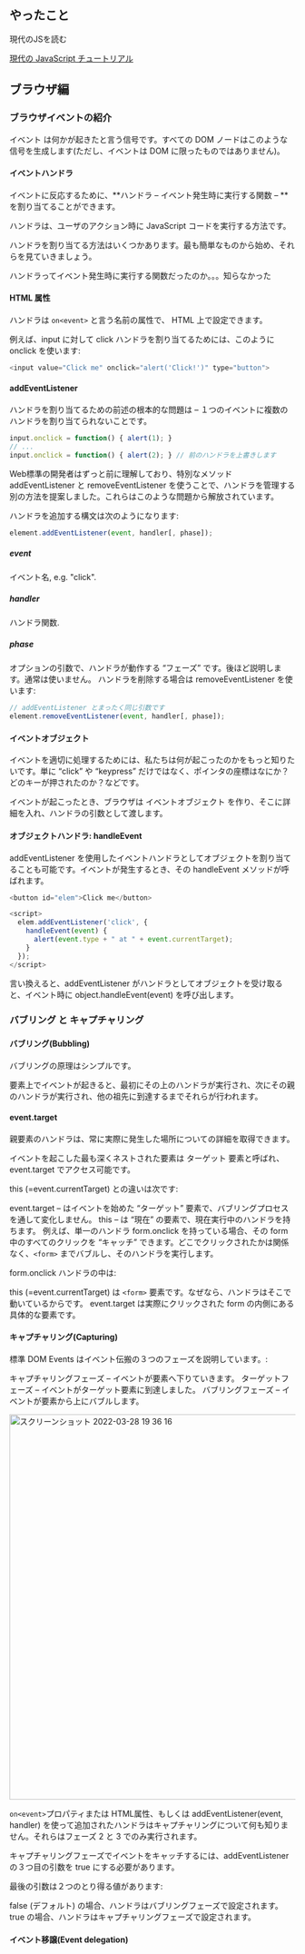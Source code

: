 ## やったこと
現代のJSを読む  

[現代の JavaScript チュートリアル](https://ja.javascript.info/)  


## ブラウザ編

### ブラウザイベントの紹介
イベント は何かが起きたと言う信号です。すべての DOM ノードはこのような信号を生成します(ただし、イベントは DOM に限ったものではありません)。  

#### イベントハンドラ
イベントに反応するために、**ハンドラ – イベント発生時に実行する関数 – **を割り当てることができます。

ハンドラは、ユーザのアクション時に JavaScript コードを実行する方法です。

ハンドラを割り当てる方法はいくつかあります。最も簡単なものから始め、それらを見ていきましょう。

ハンドラってイベント発生時に実行する関数だったのか。。。知らなかった


#### HTML 属性
ハンドラは `on<event>` と言う名前の属性で、 HTML 上で設定できます。

例えば、input に対して click ハンドラを割り当てるためには、このように onclick を使います:

```js
<input value="Click me" onclick="alert('Click!')" type="button">
```

#### addEventListener
ハンドラを割り当てるための前述の根本的な問題は – １つのイベントに複数のハンドラを割り当てられないことです。  

```js
input.onclick = function() { alert(1); }
// ...
input.onclick = function() { alert(2); } // 前のハンドラを上書きします
```

Web標準の開発者はずっと前に理解しており、特別なメソッド addEventListener と removeEventListener を使うことで、ハンドラを管理する別の方法を提案しました。これらはこのような問題から解放されています。

ハンドラを追加する構文は次のようになります:  

```js
element.addEventListener(event, handler[, phase]);
```

##### event
イベント名, e.g. "click".

##### handler
ハンドラ関数.

##### phase
オプションの引数で、ハンドラが動作する “フェーズ” です。後ほど説明します。通常は使いません。
ハンドラを削除する場合は removeEventListener を使います:

```js
// addEventListener とまったく同じ引数です
element.removeEventListener(event, handler[, phase]);
```

#### イベントオブジェクト
イベントを適切に処理するためには、私たちは何が起こったのかをもっと知りたいです。単に “click” や “keypress” だけではなく、ポインタの座標はなにか？どのキーが押されたのか？などです。

イベントが起こったとき、ブラウザは イベントオブジェクト を作り、そこに詳細を入れ、ハンドラの引数として渡します。  

#### オブジェクトハンドラ: handleEvent
addEventListener を使用したイベントハンドラとしてオブジェクトを割り当てることも可能です。イベントが発生するとき、その handleEvent メソッドが呼ばれます。  

```js
<button id="elem">Click me</button>

<script>
  elem.addEventListener('click', {
    handleEvent(event) {
      alert(event.type + " at " + event.currentTarget);
    }
  });
</script>
```

言い換えると、addEventListener がハンドラとしてオブジェクトを受け取ると、イベント時に object.handleEvent(event) を呼び出します。  

### バブリング と キャプチャリング
#### バブリング(Bubbling)
バブリングの原理はシンプルです。

要素上でイベントが起きると、最初にその上のハンドラが実行され、次にその親のハンドラが実行され、他の祖先に到達するまでそれらが行われます。  

#### event.target
親要素のハンドラは、常に実際に発生した場所についての詳細を取得できます。

イベントを起こした最も深くネストされた要素は ターゲット 要素と呼ばれ、 event.target でアクセス可能です。

this (=event.currentTarget) との違いは次です:

event.target – はイベントを始めた “ターゲット” 要素で、バブリングプロセスを通して変化しません。
this – は “現在” の要素で、現在実行中のハンドラを持ちます。
例えば、単一のハンドラ form.onclick を持っている場合、その form 中のすべてのクリックを “キャッチ” できます。どこでクリックされたかは関係なく、`<form>` までバブルし、そのハンドラを実行します。

form.onclick ハンドラの中は:

this (=event.currentTarget) は `<form>` 要素です。なぜなら、ハンドラはそこで動いているからです。
event.target は実際にクリックされた form の内側にある具体的な要素です。


#### キャプチャリング(Capturing)
標準 DOM Events はイベント伝搬の３つのフェーズを説明しています。:

キャプチャリングフェーズ – イベントが要素へ下りていきます。
ターゲットフェーズ – イベントがターゲット要素に到達しました。
バブリングフェーズ – イベントが要素から上にバブルします。

<img width="679" alt="スクリーンショット 2022-03-28 19 36 16" src="https://user-images.githubusercontent.com/78260526/160380589-7bafd3d9-43ec-476a-95e0-1a0bbcc4b6f5.png">

`on<event>`プロパティまたは HTML属性、もしくは addEventListener(event, handler) を使って追加されたハンドラはキャプチャリングについて何も知りません。それらはフェーズ 2 と 3 でのみ実行されます。

キャプチャリングフェーズでイベントをキャッチするには、addEventListener の３つ目の引数を true にする必要があります。

最後の引数は２つのとり得る値があります:

false (デフォルト) の場合、ハンドラはバブリングフェーズで設定されます。
true の場合、ハンドラはキャプチャリングフェーズで設定されます。

#### イベント移譲(Event delegation)










